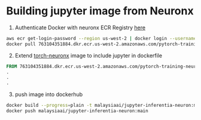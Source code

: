 # Building jupyter image from Neuronx

1. Authenticate Docker with neuronx ECR Registry [here](https://github.com/aws/deep-learning-containers/blob/master/available_images.md#neuron-containers)

```bash
aws ecr get-login-password --region us-west-2 | docker login --username AWS --password-stdin 763104351884.dkr.ecr.us-west-2.amazonaws.com
docker pull 763104351884.dkr.ecr.us-west-2.amazonaws.com/pytorch-training-neuronx:1.13.1-neuronx-py310-sdk2.15.0-ubuntu20.04
```

2. Extend [torch-neuronx](https://github.com/aws/deep-learning-containers/blob/master/available_images.md#neuron-containers) image to include jupyter in dockerfile

```dockerfile
FROM 763104351884.dkr.ecr.us-west-2.amazonaws.com/pytorch-training-neuronx:1.13.1-neuronx-py310-sdk2.15.0-ubuntu20.04
.
.
.
```

3. push image into dockerhub 

```bash
docker build --progress=plain -t malaysiaai/jupyter-inferentia-neuron:main .
docker push malaysiaai/jupyter-inferentia-neuron:main
```
